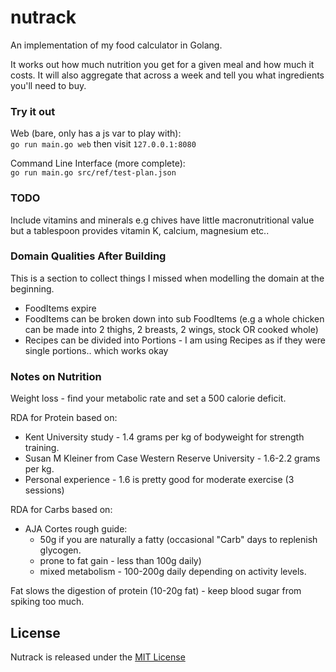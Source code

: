 # nutrack

An implementation of my food calculator in Golang.

It works out how much nutrition you get for a given meal and how much it costs.
It will also aggregate that across a week and tell you what ingredients you'll
need to buy.

### Try it out

Web (bare, only has a js var to play with):  
`go run main.go web` then visit `127.0.0.1:8080`

Command Line Interface (more complete):  
`go run main.go src/ref/test-plan.json`

### TODO

Include vitamins and minerals e.g chives have little macronutritional value but
a tablespoon provides vitamin K, calcium, magnesium etc..

### Domain Qualities After Building

This is a section to collect things I missed when modelling the domain at the
beginning.

- FoodItems expire
- FoodItems can be broken down into sub FoodItems (e.g a whole chicken can be
  made into 2 thighs, 2 breasts, 2 wings, stock OR cooked whole)
- Recipes can be divided into Portions - I am using Recipes as if they were
  single portions.. which works okay

### Notes on Nutrition

Weight loss - find your metabolic rate and set a 500 calorie deficit.

RDA for Protein based on:
  - Kent University study - 1.4 grams per kg of bodyweight for strength training.
  - Susan M Kleiner from Case Western Reserve University - 1.6-2.2 grams per kg.
  - Personal experience - 1.6 is pretty good for moderate exercise (3 sessions)

RDA for Carbs based on:
  - AJA Cortes rough guide:
    - 50g if you are naturally a fatty (occasional "Carb" days to replenish
      glycogen.
    - prone to fat gain - less than 100g daily)
    - mixed metabolism - 100-200g daily depending on activity levels.

Fat slows the digestion of protein (10-20g fat) - keep blood sugar from spiking
too much.

## License
Nutrack is released under the [MIT License](https://opensource.org/licenses/MIT)

